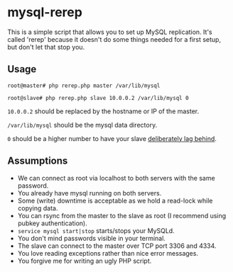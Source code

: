 # mysql-rerep

This is a simple script that allows you to set up MySQL replication. It's called 'rerep' because it doesn't do some things needed for a first setup, but don't let that stop you.

## Usage

```
root@master# php rerep.php master /var/lib/mysql

root@slave# php rerep.php slave 10.0.0.2 /var/lib/mysql 0
```

`10.0.0.2` should be replaced by the hostname or IP of the master.

`/var/lib/mysql` should be the mysql data directory.

`0` should be a higher number to have your slave [deliberately lag behind](https://dev.mysql.com/doc/refman/5.7/en/replication-delayed.html).

## Assumptions

* We can connect as root via localhost to both servers with the same password.
* You already have mysql running on both servers.
* Some (write) downtime is acceptable as we hold a read-lock while copying data.
* You can rsync from the master to the slave as root (I recommend using pubkey authentication).
* `service mysql start|stop` starts/stops your MySQLd.
* You don't mind passwords visible in your terminal.
* The slave can connect to the master over TCP port 3306 and 4334.
* You love reading exceptions rather than nice error messages.
* You forgive me for writing an ugly PHP script.
